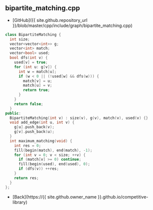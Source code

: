 ## bipartite_matching.cpp

- [GitHub]({{ site.github.repository_url }}/blob/master/cpp/include/graph/bipartite_matching.cpp)

```cpp
class BipartiteMatching {
  int size;
  vector<vector<int>> g;
  vector<int> match;
  vector<bool> used;
  bool dfs(int v) {
    used[v] = true;
    for (int u: g[v]) {
      int w = match[u];
      if (w < 0 || (!used[w] && dfs(w))) {
        match[v] = u;
        match[u] = v;
        return true;
      }
    }
    return false;
  }
public:
  BipartiteMatching(int v) : size(v), g(v), match(v), used(v) {}
  void add_edge(int u, int v) {
    g[u].push_back(v);
    g[v].push_back(u);
  }
  int maximum_matching(void) {
    int res = 0;
    fill(begin(match), end(match), -1);
    for (int v = 0; v < size; ++v) {
      if (match[v] >= 0) continue;
      fill(begin(used), end(used), 0);
      if (dfs(v)) ++res;
    }
    return res;
  }
};
```

- [Back](https://{{ site.github.owner_name }}.github.io/competitive-library)
